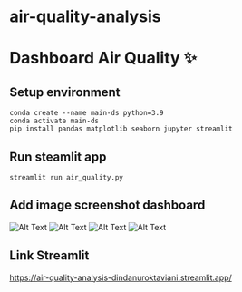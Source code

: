 # air-quality-analysis

# Dashboard Air Quality ✨

## Setup environment

```
conda create --name main-ds python=3.9
conda activate main-ds
pip install pandas matplotlib seaborn jupyter streamlit
```

## Run steamlit app

```
streamlit run air_quality.py

```

## Add image screenshot dashboard

![Alt Text](C:\Users\dinda\OneDrive\Pictures\Screenshot\Dashboard1.jpg)
![Alt Text](C:\Users\dinda\OneDrive\Pictures\Screenshot\Dashboard2.jpg)
![Alt Text](C:\Users\dinda\OneDrive\Pictures\Screenshot\Dashboard3.jpg)
![Alt Text](C:\Users\dinda\OneDrive\Pictures\Screenshot\Dashboard4.jpg)

## Link Streamlit

https://air-quality-analysis-dindanuroktaviani.streamlit.app/
